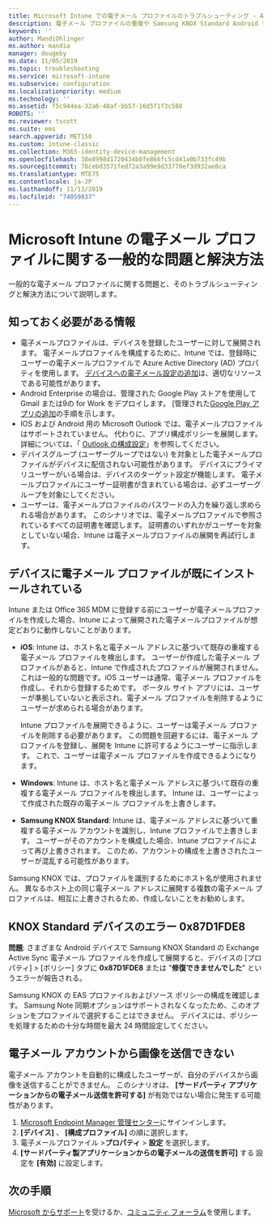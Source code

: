 ```yaml
---
title: Microsoft Intune での電子メール プロファイルのトラブルシューティング - Azure | Microsoft Docs
description: 電子メール プロファイルの重複や Samsung KNOX Standard Android デバイスでのエラーなど、Microsoft Intune の電子メール プロファイルに関する一般的な問題と解決方法について説明します。
keywords: ''
author: MandiOhlinger
ms.author: mandia
manager: dougeby
ms.date: 11/05/2019
ms.topic: troubleshooting
ms.service: microsoft-intune
ms.subservice: configuration
ms.localizationpriority: medium
ms.technology: ''
ms.assetid: f5c944ea-32a6-48af-bb57-16d5f1f3c588
ROBOTS: ''
ms.reviewer: tscott
ms.suite: ems
search.appverid: MET150
ms.custom: intune-classic
ms.collection: M365-identity-device-management
ms.openlocfilehash: 38e8998d1720434b0fe866fc5cd41a0b733fc49b
ms.sourcegitcommit: 78cebd3571fed72a3a99e9d33770ef3d932ae8ca
ms.translationtype: MTE75
ms.contentlocale: ja-JP
ms.lasthandoff: 11/13/2019
ms.locfileid: "74059837"
---
```

# <a name="common-issues-and-resolutions-with-email-profiles-in-microsoft-intune"></a>Microsoft Intune の電子メール プロファイルに関する一般的な問題と解決方法

一般的な電子メール プロファイルに関する問題と、そのトラブルシューティングと解決方法について説明します。

## <a name="what-you-need-to-know"></a>知っておく必要がある情報

- 電子メールプロファイルは、デバイスを登録したユーザーに対して展開されます。 電子メールプロファイルを構成するために、Intune では、登録時にユーザーの電子メールプロファイルで Azure Active Directory (AD) プロパティを使用します。 [デバイスへの電子メール設定の追加](email-settings-configure.md)は、適切なリソースである可能性があります。
- Android Enterprise の場合は、管理された Google Play ストアを使用して Gmail または9の for Work をデプロイします。 [管理された[Google Play アプリの追加](../apps/apps-add-android-for-work.md)の手順を示します。
- IOS および Android 用の Microsoft Outlook では、電子メールプロファイルはサポートされていません。 代わりに、アプリ構成ポリシーを展開します。 詳細については、「 [Outlook の構成設定](../apps/app-configuration-policies-outlook.md)」を参照してください。
- デバイスグループ (ユーザーグループではない) を対象とした電子メールプロファイルがデバイスに配信されない可能性があります。 デバイスにプライマリユーザーがいる場合は、デバイスのターゲット設定が機能します。 電子メールプロファイルにユーザー証明書が含まれている場合は、必ずユーザーグループを対象にしてください。
- ユーザーは、電子メールプロファイルのパスワードの入力を繰り返し求められる場合があります。 このシナリオでは、電子メールプロファイルで参照されているすべての証明書を確認します。 証明書のいずれかがユーザーを対象としていない場合、Intune は電子メールプロファイルの展開を再試行します。

## <a name="device-already-has-an-email-profile-installed"></a>デバイスに電子メール プロファイルが既にインストールされている

Intune または Office 365 MDM に登録する前にユーザーが電子メールプロファイルを作成した場合、Intune によって展開された電子メールプロファイルが想定どおりに動作しないことがあります。

- **iOS**: Intune は、ホスト名と電子メール アドレスに基づいて既存の重複する電子メール プロファイルを検出します。 ユーザーが作成した電子メール プロファイルがあると、Intune で作成されたプロファイルが展開されません。 これは一般的な問題です。iOS ユーザーは通常、電子メール プロファイルを作成し、それから登録するためです。 ポータル サイト アプリには、ユーザーが準拠していないと表示され、電子メール プロファイルを削除するようにユーザーが求められる場合があります。

  Intune プロファイルを展開できるように、ユーザーは電子メール プロファイルを削除する必要があります。 この問題を回避するには、電子メール プロファイルを登録し、展開を Intune に許可するようにユーザーに指示します。 これで、ユーザーは電子メール プロファイルを作成できるようになります。

- **Windows**: Intune は、ホスト名と電子メール アドレスに基づいて既存の重複する電子メール プロファイルを検出します。 Intune は、ユーザーによって作成された既存の電子メール プロファイルを上書きします。

- **Samsung KNOX Standard**: Intune は、電子メール アドレスに基づいて重複する電子メール アカウントを識別し、Intune プロファイルで上書きします。 ユーザーがそのアカウントを構成した場合、Intune プロファイルによって再び上書きされます。 このため、アカウントの構成を上書きされたユーザーが混乱する可能性があります。

Samsung KNOX では、プロファイルを識別するためにホスト名が使用されません。 異なるホスト上の同じ電子メール アドレスに展開する複数の電子メール プロファイルは、相互に上書きされるため、作成しないことをお勧めします。

## <a name="error-0x87d1fde8-for-knox-standard-device"></a>KNOX Standard デバイスのエラー 0x87D1FDE8

**問題**: さまざまな Android デバイスで Samsung KNOX Standard の Exchange Active Sync 電子メール プロファイルを作成して展開すると、デバイスの [プロパティ] > [ポリシー] タブに **0x87D1FDE8** または "**修復できませんでした**" というエラーが報告される。

Samsung KNOX の EAS プロファイルおよびソース ポリシーの構成を確認します。 Samsung Note 同期オプションはサポートされなくなったため、このオプションをプロファイルで選択することはできません。 デバイスには、ポリシーを処理するための十分な時間を最大 24 時間設定してください。

## <a name="unable-to-send-images-from--email-account"></a>電子メール アカウントから画像を送信できない

電子メール アカウントを自動的に構成したユーザーが、自分のデバイスから画像を送信することができません。 このシナリオは、 **[サードパーティ アプリケーションからの電子メール送信を許可する]** が有効ではない場合に発生する可能性があります。

1. [Microsoft Endpoint Manager 管理センター](https://go.microsoft.com/fwlink/?linkid=2109431)にサインインします。
2. **[デバイス]** 、 **[構成プロファイル]** の順に選択します。
3. 電子メールプロファイル >**プロパティ** > **設定** を選択します。
4. **[サードパーティ製アプリケーションからの電子メールの送信を許可]** する 設定を **[有効]** に設定します。

## <a name="next-steps"></a>次の手順

[Microsoft からサポート](../fundamentals/get-support.md)を受けるか、[コミュニティ フォーラム](https://social.technet.microsoft.com/Forums/en-US/home?category=microsoftintune)を使用します。
